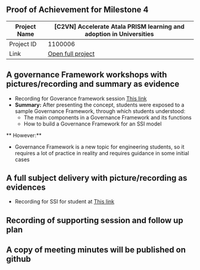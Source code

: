 ##  Proof of Achievement for Milestone 4
|  Project Name |[C2VN] Accelerate Atala PRISM learning and adoption in Universities|
| ------------ | ------------ |
| Project ID  | 1100006 |
|  Link  |  [Open full project](https://projectcatalyst.io/funds/11/cardano-open-ecosystem/c2vn-accelerate-atala-prism-learning-and-adoption-in-universities-8d47f) |


## A governance Framework workshops with pictures/recording and summary as evidence
- Recording for Goverance framework session  [This link ](https://youtu.be/ieIXZQBM6Ig)
- **Summary:**
  After presenting the concept, students were exposed to a sample Governance Framework, through which students understood:
  - The main components in a Governance Framework and its functions
  - How to build a Governance Framework for an SSI model

 **  However:**
 
  - Governance Framework is a new topic for engineering students, so it requires a lot of practice in reality and requires guidance in some initial cases
  

 
## A full subject delivery with picture/recording as evidences
- Recording for SSI for student at   [This link ](https://youtu.be/PBxlA7MnNs8)


## Recording of supporting session and follow up plan

## A copy of meeting minutes will be published on github

